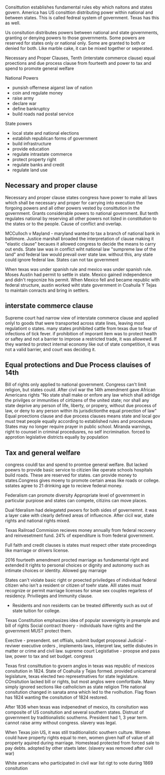 Consittution establishes fundamental rules eby which naitons and states govern. America has US consittion distributing power within national and between states. This is called fedreal system of government. Texas has this as well. 

Us consitution distributes powers between national and state governments, granting or denying powers to those governments. Some powers are reserved for states only or national only. Some are granted to both or denied for both. Like marble cake, it can be mixed together or seperated.

Necessary and Proper Clauses, Tenth (interstate commerce clause) equal proections and due process clause from fourteeth and power to tax and spend to promote general welfare 

National Powers
* punsish offernese aiganst law of nation
* coin and regulate money
* raise army
* declare war
* define bankruptcy
* build roads nad postal service

State powers
* local state and national elections
* establish republican forms of government
* build infrastructure
* provide education
* regulate intrastate commerce
* protect property right
* regulate banks and credit
* regulate land use

## Necessary and proper clause
Necessary and proper clause states congress have power to make all laws which shall be necessary and proper for carrying into execution the forgoing powers and all other powers vested by consittution in the government. Grants considerable powers to national government. But tenth regulates national by reserving all other powers not listed in constitution to the states or to the people. Cause of conflict and overlap.

MCCulloch v Mayland - maryland wanted to tax a branch of national bank in baltimore. Justice marshall broaded the interpretation of clause making it "elastic clause" becaues it allowed congress to decide the means to carry out ends. State law was in conflict wiht national law "sumpreme law of the land" and federal law would prevail over state law. without this, any state could ignore federal law. States can not tax government

When texas was under spanish rule and mexico was under spanish rule. Moses Austin had permit to settle in state. Mexico gained independence and didn't regocnize his permit. When Mexico fell and became republic with federal structure, austin worked wiht state government in Coahuila Y Tejas to maintain conracts and bring in settlers. 

## interstate commerce clause
Supreme court had narrow view of interstate commerce clause and applied onlyl to goods that were transported across state lines, leaving most regulationt o states. many states prohibited cattle from texas due to fear of infections of tick fever. if prohibition of imporant item was to protect health or saftey and not a barrier to improse a restricted trade, it was allowewd. If they wanted to protect internal economy like out of state competition, it was not a valid barrier, and court was deciding it. 

## Equal protections and Due Process clauises of 14th
Bill of rights only applied to national government. Congress can't limit religion, but states could.
After civil war the 14th amendment gave African Americans rights 
"No state shall make or enfore any law which shall adridge the privilges or immunities of cirtizens of the united state; nor shall any state deprive any person of life, liberty, or propery, without due process of law, or deny to any person within its jurisdictionthe equal proection of law"
Equal proections clause and due process clauses means state and local gov must treat people equally according to established rules and procedures
States may no longer require prayer in public school. Miranda warnings, right to counsel in criminal procedusres, no self incrimination. forced to approtion legislative districts equally by population

## Tax and general welfare
congress couldl tax and spend to promtoe general welfare. But lacked poewrs to provide basic service to citizien like operate schools hospitals build roads. These are reserved for states. can provide money to states.Congress gives moeny to promote certain areas like roads or college. sstates agree to 21 drinking age to recieve federal money. 

Federalism can promote diversity
Appropriate level of government in particular purpiose
and states can compete, citizins can move places.

Dual fderalism had delegatetd  pwoers for both sides of governemnt. it was a layer cake with clearly defined areas of influecnce. After cicil war, state rights and national rights mixed.

Texas Railroad Commision recieves money annually from federal recovery and reinvesetment fund. 24% of expenditure is from federal government.

Full faith and credit clauses is states must respect other state proceedings like marriage or drivers license.

2016 fourteeth amendment procted marriage as fundamental right and extended it rights to personal choices or dignity and autonomy such as intimate choices or identity.  Allowed gay marraige

States can't violate basic right or proected priviledges of individual federal citizen who isn't a resident or citizen of toehr state. Alll states must recognize or permit marriage licenses for smae sex couples regarless of residency. Privilieges and Immunity clause.
* Residents and non residents can be treated differently such as out of state tuition for college.


Texas Constitution emphasizes idea of popular sovereignty in preample and bill of rights
Social contract thoery - individuals have rights and the government MUST protect them.

Exective - presendent. set offiials, submit budget proposeal
Judicial - reviwer executive orders , implements laws, interpret law, settle disbutes in matter or crime and civil law. supreme court
Legistlative - proopse and pass law, power to tax and set budget. congress 


Texas first consittution to gvoern anglos in texas was republic of mexicos consitution in 1824.  State of Coahuila y Tejas formed. provided unicameral legislature, texas elected two represetnatives for state legislature. COnsitution lacked bill or rights, but most anglos were comfortbale. Many simply ignored sections like catholicism as state religion
THe national consitution changed in sanata anna which led to the rvolhution. Flag flown has 1824 wanting the consitution of 1824 restored.

After 1836 when texas was indpenednet of mexico, its consitution was composite of US consitution and several southern states. Distrust of government by traditionalistic southerns. President had 1, 3 year term. cannot raise army without congress. slavery was legal.

When Texas join US, it was still traditionalistic southern culture. Women could have property rights equal to men, women given half of value of all property aquired during marriage. Homestead protected from forced sale to pay debts. adopted by other staets later. (slavery was removed after civil war)

White americans who participated in civil war list rigt to vote during 1869 consitution
